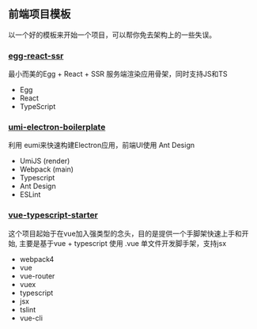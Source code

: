 ## 前端项目模板

以一个好的模板来开始一个项目，可以帮你免去架构上的一些失误。

### [egg-react-ssr](https://github.com/ykfe/egg-react-ssr)

最小而美的Egg + React + SSR 服务端渲染应用骨架，同时支持JS和TS

- Egg
- React
- TypeScript

### [umi-electron-boilerplate](https://github.com/boilerplate-fe/umi-electron-boilerplate)

利用 eumi来快速构建Electron应用，前端UI使用 Ant Design

- UmiJS (render)
- Webpack (main)
- Typescript
- Ant Design
- ESLint

### [vue-typescript-starter](https://github.com/ws456999/vue-typescript-starter)

这个项目起始于在vue加入强类型的念头，目的是提供一个手脚架快速上手和开始, 主要是基于vue + typescript 使用 .vue 单文件开发脚手架，支持jsx

- webpack4
- vue
- vue-router
- vuex
- typescript
- jsx
- tslint
- vue-cli
